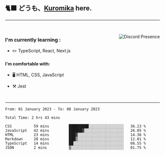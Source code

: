 ## 🐈‍⬛ どうも、<a href="https://twitter.com/kuromika__">Kuromika</a> here.


---

<br clear='left'/>

<a href="https://discord.com/users/1029464575604699166/" target="_blank" rel="nofollow"> <img src="https://lanyard-profile-readme.vercel.app/api/1029464575604699166?idleMessage=Probably%20doing%20something%20else..." alt="Discord Presence" align="right"></a>

### I'm currently learning :

- :pencil2: TypeScript, React, Next.js

#### I'm comfortable with:

- 🖥️ HTML, CSS, JavaScript

- :hammer_and_pick: Jest

<br clear='right'/>

---

<!--START_SECTION:waka-->

```text
From: 01 January 2023 - To: 08 January 2023

Total Time: 2 hrs 43 mins

CSS          59 mins         █████████░░░░░░░░░░░░░░░░   36.23 %
JavaScript   42 mins         ██████▓░░░░░░░░░░░░░░░░░░   26.05 %
HTML         23 mins         ███▓░░░░░░░░░░░░░░░░░░░░░   14.36 %
Markdown     20 mins         ███▒░░░░░░░░░░░░░░░░░░░░░   12.81 %
TypeScript   14 mins         ██░░░░░░░░░░░░░░░░░░░░░░░   08.55 %
JSON         2 mins          ▒░░░░░░░░░░░░░░░░░░░░░░░░   01.75 %
```

<!--END_SECTION:waka-->
